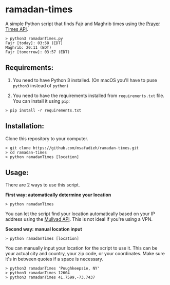 # ramadan-times

A simple Python script that finds Fajr and Maghrib times using the [Prayer Times API](https://aladhan.com/prayer-times-api).

```
> python3 ramadanTimes.py
Fajr [today]: 03:58 (EDT)
Maghrib: 20:11 (EDT)
Fajr [tomorrow]: 03:57 (EDT)
```

## Requirements:

1. You need to have Python 3 installed. (On macOS you'll have to puse ```python3``` instead of ```python```)

2. You need to have the requirements installed from ```requirements.txt```  file. You can install it using ```pip```:

```
> pip install -r requirements.txt
```

## Installation:
Clone this repository to your computer.

```
> git clone https://github.com/msafadieh/ramadan-times.git
> cd ramadan-times
> python ramadanTimes [location]
```

## Usage:

There are 2 ways to use this script.

**First way: automatically determine your location**

```
> python ramadanTimes
```

You can let the script find your location automatically based on your IP address using the [Mullvad API](https://am.i.mullvad.net/api). This is not ideal if you're using a VPN.

**Second way: manual location input**

```
> python ramadanTimes [location]
```

You can manually input your location for the script to use it. This can be your actual city and country, your zip code, or your coordinates. Make sure it's in between quotes if a space is necessary.

```
> python3 ramadanTimes 'Poughkeepsie, NY'
> python3 ramadanTimes 12604
> python3 ramadanTimes 41.7599,-73.7437
```
